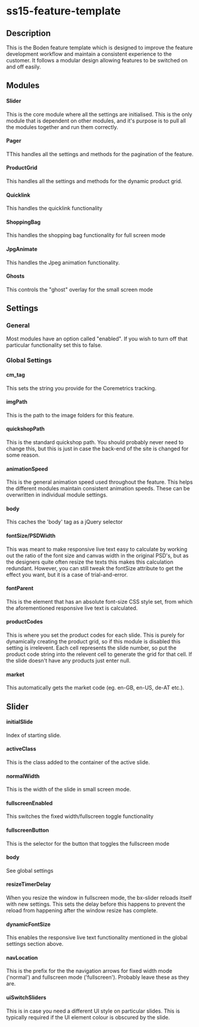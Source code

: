 <h1>ss15-feature-template</h1>

<h2>Description</h2>
<p>This is the Boden feature template which is designed to improve the feature development workflow and maintain a 
consistent experience to the customer. It follows a modular design allowing features to be switched on and off easily.</p>

<h2>Modules</h2>
  <h4>Slider</h4>
    This is the core module where all the settings are initialised. This is the only module that is dependent on other
    modules, and it's purpose is to pull all the modules together and run them correctly.
  
  <h4>Pager</h4>
    TThis handles all the settings and methods for the pagination of the feature.
    
  <h4>ProductGrid</h4>
    This handles all the settings and methods for the dynamic product grid.
    
  <h4>Quicklink</h4>
    This handles the quicklink functionality
    
  <h4>ShoppingBag</h4>
    This handles the shopping bag functionality for full screen mode
    
  <h4>JpgAnimate</h4>
    This handles the Jpeg animation functionality.
    
  <h4>Ghosts</h4>
    This controls the "ghost" overlay for the small screen mode
  
  
<h2>Settings</h2>

  <h3>General</h3>
  Most modules have an option called "enabled". If you wish to turn off that particular functionality set this to 
  false.
    
  <h3>Global Settings</h3>
  <h4>cm_tag</h4>
    This sets the string you provide for the Coremetrics tracking.
    
  <h4>imgPath</h4>
    This is the path to the image folders for this feature.
    
  <h4>quickshopPath</h4>
    This is the standard quickshop path. You should probably never need to change this, but this is just in case the 
    back-end of the site is changed for some reason.
    
  <h4>animationSpeed</h4>
    This is the general animation speed used throughout the feature. This helps the different modules maintain
    consistent animation speeds. These can be overwritten in individual module settings.
    
  <h4>body</h4>
    This caches the 'body' tag as a jQuery selector
    
  <h4>fontSize/PSDWidth</h4>
    This was meant to make responsive live text easy to calculate by working out the ratio of the font size and canvas
    width in the original PSD's, but as the designers quite often resize the texts this makes this calculation
    redundant. However, you can still tweak the fontSize attribute to get the effect you want, but it is a case of
    trial-and-error.
    
  <h4>fontParent</h4>
    This is the element that has an absolute font-size CSS style set, from which the aforementioned responsive live
    text is calculated.
    
  <h4>productCodes</h4>
    This is where you set the product codes for each slide. This is purely for dynamically creating the product grid, 
    so if this module is disabled this setting is irrelevent. Each cell represents the slide number, so put the 
    product code string into the relevent cell to generate the grid for that cell. If the slide doesn't have any 
    products just enter null.
    
  <h4>market</h4>
    This automatically gets the market code (eg. en-GB, en-US, de-AT etc.).
    
  
  <h2>Slider</h2>
  <h4>initialSlide</h4>
    Index of starting slide.
    
  <h4>activeClass</h4>
    This is the class added to the container of the active slide.
    
  <h4>normalWidth</h4>
    This is the width of the slide in small screen mode.
    
  <h4>fullscreenEnabled</h4>
    This switches the fixed width/fullscreen toggle functionality
    
  <h4>fullscreenButton</h4>
    This is the selector for the button that toggles the fullscreen mode
    
  <h4>body</h4>
    See global settings
    
  <h4>resizeTimerDelay</h4>
    When you resize the window in fullscreen mode, the bx-slider reloads itself with new settings. This sets the delay
    before this happens to prevent the reload from happening after the window resize has complete.
    
  <h4>dynamicFontSize</h4>
    This enables the responsive live text functionality mentioned in the global settings section above.
    
  <h4>navLocation</h4>
    This is the prefix for the the navigation arrows for fixed width mode ('normal') and fullscreen mode 
    ('fullscreen'). Probably leave these as they are.
    
  <h4>uiSwitchSliders</h4>
    This is in case you need a different UI style on particular slides. This is typically required if the UI element  
    colour is obscured by the slide.
    

